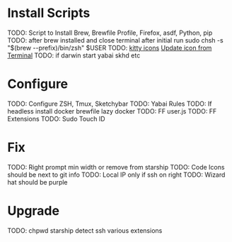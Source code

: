 # Install Scripts
TODO: Script to Install Brew, Brewfile Profile, Firefox, asdf, Python, pip 
TODO: after brew installed and close terminal after initial run sudo chsh -s "$(brew --prefix)/bin/zsh" $USER
TODO: [kitty icons](https://github.com/kovidgoyal/kitty/issues/3618) [Update icon from Terminal](https://superuser.com/questions/618501/changing-an-applications-icon-from-the-terminal-osx)
TODO: if darwin start yabai skhd etc

# Configure 
TODO: Configure ZSH, Tmux, Sketchybar
TODO: Yabai Rules
TODO: If headless install docker brewfile lazy docker 
TODO: FF user.js
TODO: FF Extensions
TODO: Sudo Touch ID

# Fix
TODO: Right prompt min width or remove from starship
TODO: Code Icons should be next to git info 
TODO: Local IP only if ssh on right
TODO: Wizard hat should be purple

# Upgrade
TODO: chpwd starship detect ssh various extensions 
